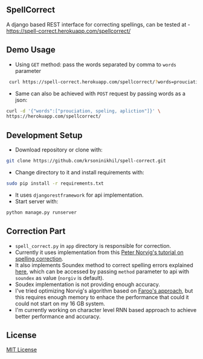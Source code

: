 ## SpellCorrect

A django based REST interface for correcting spellings, can be tested at -
https://spell-correct.herokuapp.com/spellcorrect/

## Demo Usage

- Using `GET` method: pass the words separated by comma to `words` parameter
```bash
 curl https://spell-correct.herokuapp.com/spellcorrect/?words=prouciation,speling,apliction
 ```
- Same can also be achieved with `POST` request by passing words as a json:
```bash
curl -d '{"words":["prouciation, speling, apliction"]}' \
https://herokuapp.com/spellcorrect/
```

## Development Setup

- Download repository or clone with:
```bash
git clone https://github.com/krsoninikhil/spell-correct.git
```
- Change directory to it and install requirements with:
```bash
sudo pip install -r requirements.txt
```
- It uses `djangorestframework` for api implementation.
- Start server with:
```bash
python manage.py runserver
```

## Correction Part

- `spell_correct.py` in `app` directory is responsible for correction.
- Currently it uses implementation from this [Peter Norvig's tutorial on
spelling correction](http://norvig.com/spell-correct.html).
- It also implements Soundex method to correct spelling errors explained
[here](https://nlp.stanford.edu/IR-book/html/htmledition/phonetic-correction-1.html),
which can be accessed by passing `method` parameter to api with
`soundex` as value (`norgiv` is default).
- Soudex implementation is not providing enough accuracy.
- I've tried optimizing Norvig's algorithm based on
[Faroo's approach](http://blog.faroo.com/2012/06/07/), but this requires
enough memory to enhace the performance that could it could not start on my
16 GB system.
- I'm currently working on character level RNN based approach to achieve
better performance and accuracy.

## License

[MIT License](https://nks.mit-license.org/)